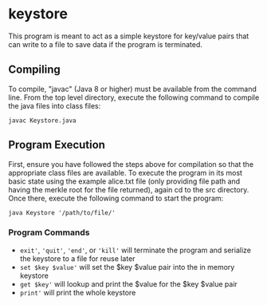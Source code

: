# keystore
This program is meant to act as a simple keystore for key/value pairs that can write to a file to save data if the program is terminated.


## Compiling
To compile, "javac" (Java 8 or higher) must be available from the command line. From the top level directory, execute the following command to compile the java files into class files:

`javac Keystore.java`


## Program Execution
First, ensure you have followed the steps above for compilation so that the appropriate class files are available. To execute the program in its most basic state using the example alice.txt file (only providing file path and having the merkle root for the file returned), again cd to the src directory. Once there, execute the following command to start the program:

`java Keystore '/path/to/file/'`

### Program Commands
- `exit'`, `'quit'`, `'end'`, or `'kill'` will terminate the program and serialize the keystore to a file for reuse later
- `set $key $value'` will set the $key $value pair into the in memory keystore 
- `get $key'` will lookup and print the $value for the $key $value pair
- `print'` will print the whole keystore 
